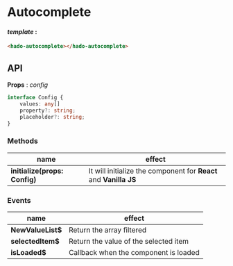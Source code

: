 
# Autocomplete

  
 #### *template* : 
```html
<hado-autocomplete></hado-autocomplete>
```

## API

**Props** : *config*
```typescript
interface Config {
	values: any[]
    property?: string;
    placeholder?: string;
}
```

### **Methods** 

| name| effect|
|--|--|
| **initialize(props: Config)** | It will initialize the component for **React** and **Vanilla JS** |

### **Events** 

| name| effect|
|--|--|
| **NewValueList$** |  Return the array filtered |
| **selectedItem$** |  Return the value of the selected item |
| **isLoaded$** | Callback when the component is loaded |
